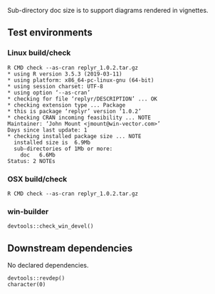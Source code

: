 
Sub-directory doc size is to support diagrams rendered in vignettes.

## Test environments

### Linux build/check

    R CMD check --as-cran replyr_1.0.2.tar.gz 
    * using R version 3.5.3 (2019-03-11)
    * using platform: x86_64-pc-linux-gnu (64-bit)
    * using session charset: UTF-8
    * using option ‘--as-cran’
    * checking for file ‘replyr/DESCRIPTION’ ... OK
    * checking extension type ... Package
    * this is package ‘replyr’ version ‘1.0.2’
    * checking CRAN incoming feasibility ... NOTE
    Maintainer: ‘John Mount <jmount@win-vector.com>’
    Days since last update: 1
    * checking installed package size ... NOTE
      installed size is  6.9Mb
      sub-directories of 1Mb or more:
        doc   6.6Mb
    Status: 2 NOTEs


### OSX build/check

    R CMD check --as-cran replyr_1.0.2.tar.gz 
 

### win-builder 

    devtools::check_win_devel()
 
 

## Downstream dependencies

No declared dependencies.

    devtools::revdep()
    character(0)

